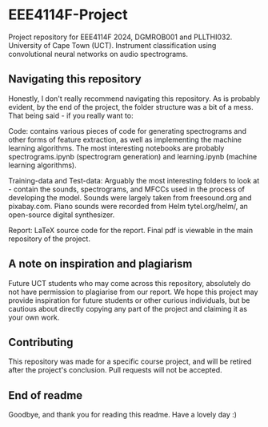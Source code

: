 # EEE4114F-Project

Project repository for EEE4114F 2024, DGMROB001 and PLLTHI032. University of Cape Town (UCT).
Instrument classification using convolutional neural networks on audio spectrograms.

## Navigating this repository

Honestly, I don't really recommend navigating this repository. As is probably evident, by the end of the project, the folder structure was a bit of a mess. That being said - if you really want to:

Code: contains various pieces of code for generating spectrograms and other forms of feature extraction, as well as implementing the machine learning algorithms. The most interesting notebooks are probably spectrograms.ipynb (spectrogram generation) and learning.ipynb (machine learning algorithms).

Training-data and Test-data: Arguably the most interesting folders to look at - contain the sounds, spectrograms, and MFCCs used in the process of developing the model. Sounds were largely taken from freesound.org and pixabay.com. Piano sounds were recorded from Helm tytel.org/helm/, an open-source digital synthesizer.

Report: LaTeX source code for the report. Final pdf is viewable in the main repository of the project.

## A note on inspiration and plagiarism

Future UCT students who may come across this repository, absolutely do not have permission to plagiarise from our report. We hope this project may provide inspiration for future students or other curious individuals, but be cautious about directly copying any part of the project and claiming it as your own work. 

## Contributing

This repository was made for a specific course project, and will be retired after the project's conclusion. Pull requests will not be accepted. 

## End of readme

Goodbye, and thank you for reading this readme. Have a lovely day :)
